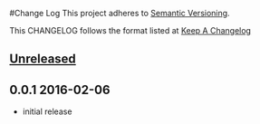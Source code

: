 #Change Log
This project adheres to [Semantic Versioning](http://semver.org/).

This CHANGELOG follows the format listed at [Keep A Changelog](http://keepachangelog.com/)

## [Unreleased]

## 0.0.1 2016-02-06

- initial release

[Unreleased]: https://github.com/sensu-plugins/sensu-plugins-couchdb/compare/0.0.1...HEAD
